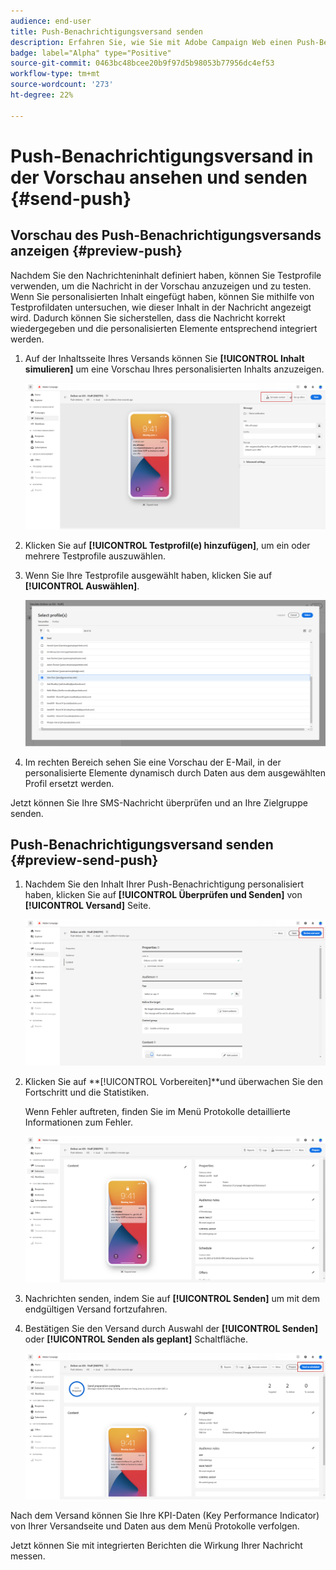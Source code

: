 ```yaml
---
audience: end-user
title: Push-Benachrichtigungsversand senden
description: Erfahren Sie, wie Sie mit Adobe Campaign Web einen Push-Benachrichtigungsversand senden.
badge: label="Alpha" type="Positive"
source-git-commit: 0463bc48bcee20b9f97d5b98053b77956dc4ef53
workflow-type: tm+mt
source-wordcount: '273'
ht-degree: 22%

---
```


# Push-Benachrichtigungsversand in der Vorschau ansehen und senden {#send-push}

## Vorschau des Push-Benachrichtigungsversands anzeigen {#preview-push}

Nachdem Sie den Nachrichteninhalt definiert haben, können Sie Testprofile verwenden, um die Nachricht in der Vorschau anzuzeigen und zu testen. Wenn Sie personalisierten Inhalt eingefügt haben, können Sie mithilfe von Testprofildaten untersuchen, wie dieser Inhalt in der Nachricht angezeigt wird. Dadurch können Sie sicherstellen, dass die Nachricht korrekt wiedergegeben und die personalisierten Elemente entsprechend integriert werden.

1. Auf der Inhaltsseite Ihres Versands können Sie **[!UICONTROL Inhalt simulieren]** um eine Vorschau Ihres personalisierten Inhalts anzuzeigen.

   ![](assets/push_send_1.png)

1. Klicken Sie auf **[!UICONTROL Testprofil(e) hinzufügen]**, um ein oder mehrere Testprofile auszuwählen.

1. Wenn Sie Ihre Testprofile ausgewählt haben, klicken Sie auf **[!UICONTROL Auswählen]**.

   ![](assets/push_send_5.png)

1. Im rechten Bereich sehen Sie eine Vorschau der E-Mail, in der personalisierte Elemente dynamisch durch Daten aus dem ausgewählten Profil ersetzt werden.

Jetzt können Sie Ihre SMS-Nachricht überprüfen und an Ihre Zielgruppe senden.

## Push-Benachrichtigungsversand senden {#preview-send-push}

1. Nachdem Sie den Inhalt Ihrer Push-Benachrichtigung personalisiert haben, klicken Sie auf **[!UICONTROL Überprüfen und Senden]** von **[!UICONTROL Versand]** Seite.

   ![](assets/push_send_2.png)

1. Klicken Sie auf **[!UICONTROL Vorbereiten]**und überwachen Sie den Fortschritt und die Statistiken.

   Wenn Fehler auftreten, finden Sie im Menü Protokolle detaillierte Informationen zum Fehler.

   ![](assets/push_send_3.png)

1. Nachrichten senden, indem Sie auf **[!UICONTROL Senden]** um mit dem endgültigen Versand fortzufahren.

1. Bestätigen Sie den Versand durch Auswahl der **[!UICONTROL Senden]** oder **[!UICONTROL Senden als geplant]** Schaltfläche.

   ![](assets/push_send_4.png)

Nach dem Versand können Sie Ihre KPI-Daten (Key Performance Indicator) von Ihrer Versandseite und Daten aus dem Menü Protokolle verfolgen.

Jetzt können Sie mit integrierten Berichten die Wirkung Ihrer Nachricht messen.
